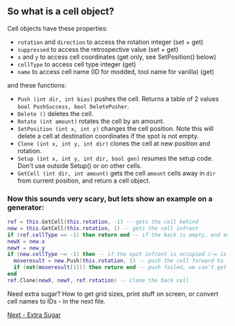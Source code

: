 ## So what is a cell object?

Cell objects have these properties:

- `rotation` and `direction` to access the rotation integer (set + get)
- `suppressed` to access the retrospective value (set + get)
- `x` and `y` to access cell coordinates (get only, see SetPosition() below)
- `cellType` to access cell type integer (get)
- `name` to access cell name (ID for modded, tool name for vanilla) (get)

and these functions:

- `Push (int dir, int bias)` pushes the cell. Returns a table of 2 values `bool PushSuccess, bool DeletePusher`.
- `Delete ()` deletes the cell.
- `Rotate (int amount)` rotates the cell by an amount.
- `SetPosition (int x, int y)` changes the cell position. Note this will delete a cell at destination coordinates if the spot is not empty.
- `Clone (int x, int y, int dir)` clones the cell at new position and rotation.
- `Setup (int x, int y, int dir, bool gen)` resumes the setup code. Don't use outside Setup() or on other cells.
- `GetCell (int dir, int amount)` gets the cell `amount` cells away in `dir` from current position, and return a cell object.


### Now this sounds very scary, but lets show an example on a generator:

```lua
ref = this.GetCell(this.rotation, -1) -- gets the cell behind
new = this.GetCell(this.rotation, 1) -- gets the cell infront
if (ref.cellType == -1) then return end -- if the back is empty, end early
newX = new.x
newY = new.y
if (new.cellType ~= -1) then -- if the spot infront is occupied (~= is "not equals" in lua)
  moveresult = new.Push(this.rotation, 1) -- push the cell forward to free up space
  if (not(moveresult[1])) then return end -- push failed, we can't get free space. (lua table indexes start with 1 instead of 0)
end
ref.Clone(newX, newY, ref.rotation) -- clone the back cell
```

Need extra sugar? How to get grid sizes, print stuff on screen, or convert cell names to IDs - in the next file.

[Next - Extra Sugar](3.%20Extra%20Sugar.md)
